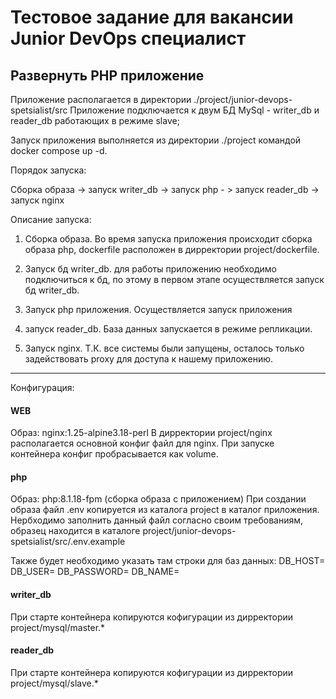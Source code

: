 # Тестовое задание для вакансии Junior DevOps специалист
Развернуть PHP приложение
---
Приложение располагается в директории ./project/junior-devops-spetsialist/src
Приложение подключается к двум БД MySql - writer_db и reader_db работающих в режиме slave;

Запуск приложения выполняется из директории ./project командой docker compose up -d.

Порядок запуска:

Сборка образа -> запуск writer_db -> запуск php - > запуск reader_db -> запуск nginx

Описание запуска:

1) Сборка образа. Во время запуска приложения происходит сборка образа php, dockerfile расположен в дирректории project/dockerfile.
2) Запуск бд writer_db. для работы приложению необходимо подключиться к бд, по этому в первом этапе осуществляется запуск бд writer_db.
3) Запуск php приложения. Осуществляется запуск приложения
4) запуск reader_db. База данных запускается в режиме репликации.

5) Запуск nginx. Т.К. все системы были запущены, осталось только задействовать proxy  для доступа к нашему приложению.

_____

Конфигурация:

#### WEB
Образ: nginx:1.25-alpine3.18-perl
В дирректории project/nginx располагается основной конфиг файл для nginx. При запуске контейнера конфиг пробрасывается как volume.

#### php
Образ: php:8.1.18-fpm (сборка образа с приложением)
При создании образа файл .env копируется из каталога project в каталог приложения. Нербходимо заполнить данный файл согласно своим требованиям, образец находится в каталоге project/junior-devops-spetsialist/src/.env.example

Также будет необходимо указать там строки для баз данных:
DB_HOST=
DB_USER=
DB_PASSWORD=
DB_NAME=

#### writer_db
При старте контейнера копируются кофигурации из дирректории project/mysql/master.*
#### reader_db
При старте контейнера копируются кофигурации из дирректории project/mysql/slave.*
